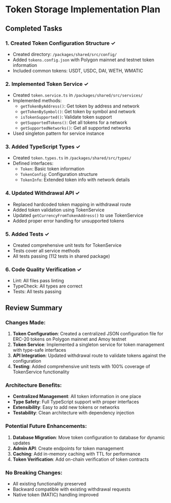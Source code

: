 # Token Storage Implementation Plan

## Completed Tasks

### 1. Created Token Configuration Structure ✓
- Created directory: `/packages/shared/src/config/`
- Added `tokens.config.json` with Polygon mainnet and testnet token information
- Included common tokens: USDT, USDC, DAI, WETH, WMATIC

### 2. Implemented Token Service ✓
- Created `token.service.ts` in `/packages/shared/src/services/`
- Implemented methods:
  - `getTokenByAddress()`: Get token by address and network
  - `getTokenBySymbol()`: Get token by symbol and network
  - `isTokenSupported()`: Validate token support
  - `getSupportedTokens()`: Get all tokens for a network
  - `getSupportedNetworks()`: Get all supported networks
- Used singleton pattern for service instance

### 3. Added TypeScript Types ✓
- Created `token.types.ts` in `/packages/shared/src/types/`
- Defined interfaces:
  - `Token`: Basic token information
  - `TokenConfig`: Configuration structure
  - `TokenInfo`: Extended token info with network details

### 4. Updated Withdrawal API ✓
- Replaced hardcoded token mapping in withdrawal route
- Added token validation using TokenService
- Updated `getCurrencyFromTokenAddress()` to use TokenService
- Added proper error handling for unsupported tokens

### 5. Added Tests ✓
- Created comprehensive unit tests for TokenService
- Tests cover all service methods
- All tests passing (112 tests in shared package)

### 6. Code Quality Verification ✓
- Lint: All files pass linting
- TypeCheck: All types are correct
- Tests: All tests passing

## Review Summary

### Changes Made:
1. **Token Configuration**: Created a centralized JSON configuration file for ERC-20 tokens on Polygon mainnet and Amoy testnet
2. **Token Service**: Implemented a singleton service for token management with type-safe interfaces
3. **API Integration**: Updated withdrawal route to validate tokens against the configuration
4. **Testing**: Added comprehensive unit tests with 100% coverage of TokenService functionality

### Architecture Benefits:
- **Centralized Management**: All token information in one place
- **Type Safety**: Full TypeScript support with proper interfaces
- **Extensibility**: Easy to add new tokens or networks
- **Testability**: Clean architecture with dependency injection

### Potential Future Enhancements:
1. **Database Migration**: Move token configuration to database for dynamic updates
2. **Admin API**: Create endpoints for token management
3. **Caching**: Add in-memory caching with TTL for performance
4. **Token Verification**: Add on-chain verification of token contracts

### No Breaking Changes:
- All existing functionality preserved
- Backward compatible with existing withdrawal requests
- Native token (MATIC) handling improved